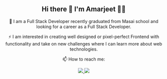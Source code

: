 <h2 align="center">Hi there 👋 I'm Amarjeet 👨‍💻</h2>

<div align="center">
<p>🌱 I am a Full Stack Developer recently graduated from Masai school and looking for a career as a Full Stack Developer.</p>

⚡ I am interested in creating well designed or pixel-perfect Frontend with functionality and take on new challenges where I can learn more about web technologies.

<p>📫 How to reach me:<p>
<a href="https://www.linkedin.com/in/amarjeet-maurya-41ab50137/"> <img src="https://img.shields.io/badge/LinkedIn-0077B5?style=for-the-badge&logo=linkedin&logoColor=white" target="_blank" ></a><a href = "mailto:amar.mau96@gmail.com"> <img src="https://img.shields.io/badge/Gmail-D14836?style=for-the-badge&logo=gmail&logoColor=white"> </a>
</div>


<!--
**amar969/amar969** is a ✨ _special_ ✨ repository because its `README.md` (this file) appears on your GitHub profile.

Here are some ideas to get you started:

- 🔭 I’m currently working on ...
- 🌱 I’m currently learning ...
- 👯 I’m looking to collaborate on ...
- 🤔 I’m looking for help with ...
- 💬 Ask me about ...
- 📫 How to reach me: ...
- 😄 Pronouns: ...
- ⚡ Fun fact: ...
-->
